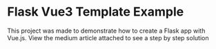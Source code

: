 # Flask Vue3 Template Example

This project was made to demonstrate how to create a Flask app with Vue.js. View the medium article attached to see a step by step solution
